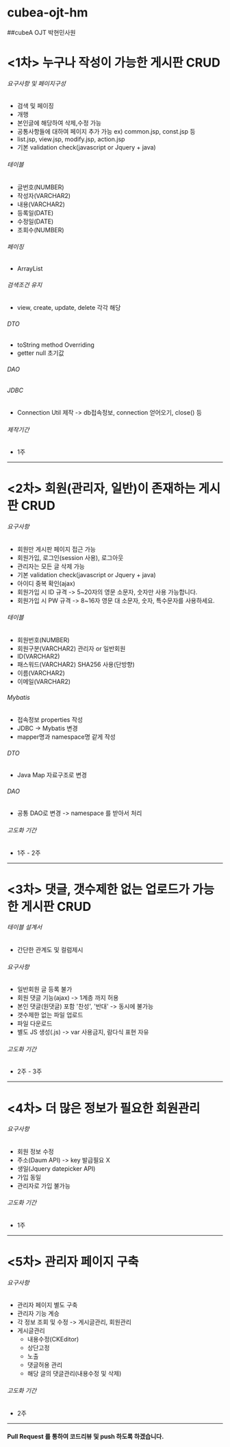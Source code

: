 # cubea-ojt-hm
##cubeA OJT 박현민사원

# <1차> 누구나 작성이 가능한 게시판 CRUD
###### 요구사항 및 페이지구성
  * 검색 및 페이징
  * 개행
  * 본인글에 해당하여 삭제,수정 가능
  * 공통사항들에 대하여 페이지 추가 가능 ex) common.jsp, const.jsp 등
  * list.jsp, view.jsp, modify.jsp, action.jsp
  * 기본 validation check(javascript or Jquery + java)
###### 테이블
  * 글번호(NUMBER)
  * 작성자(VARCHAR2)
  * 내용(VARCHAR2)
  * 등록일(DATE)
  * 수정일(DATE)
  * 조회수(NUMBER)
###### 페이징
  * ArrayList<Integer>
###### 검색조건 유지
  * view, create, update, delete 각각 해당
###### DTO
  * toString method Overriding
  * getter null 초기값
###### DAO
###### JDBC
  * Connection Util 제작 -> db접속정보, connection 얻어오기, close() 등
###### 제작기간
  * 1주

---------------------------------------------------------------------------------------------------------------------------------------------------


# <2차> 회원(관리자, 일반)이 존재하는 게시판 CRUD
###### 요구사항
  * 회원만 게시판 페이지 접근 가능
  * 회원가입, 로그인(session 사용), 로그아웃
  * 관리자는 모든 글 삭제 가능
  * 기본 validation check(javascript or Jquery + java)
  * 아이디 중복 확인(ajax)
  * 회원가입 시 ID 규격 -> 5~20자의 영문 소문자, 숫자만 사용 가능합니다.
  * 회원가입 시 PW 규격 ->  8~16자 영문 대 소문자, 숫자, 특수문자를 사용하세요.
###### 테이블
  * 회원번호(NUMBER)
  * 회원구분(VARCHAR2) 관리자 or 일반회원
  * ID(VARCHAR2)
  * 패스워드(VARCHAR2) SHA256 사용(단방향)
  * 이름(VARCHAR2)
  * 이메일(VARCHAR2)
###### Mybatis
  * 접속정보 properties 작성
  * JDBC -> Mybatis 변경
  * mapper명과 namespace명 같게 작성
###### DTO
  * Java Map 자료구조로 변경
###### DAO
  * 공통 DAO로 변경 -> namespace 를 받아서 처리
###### 고도화 기간
  * 1주 - 2주

---------------------------------------------------------------------------------------------------------------------------------------------------


# <3차> 댓글, 갯수제한 없는 업로드가 가능한 게시판 CRUD
###### 테이블 설계서
  * 간단한 관계도 및 컬럼제시
###### 요구사항
  * 일반회원 글 등록 불가
  * 회원 댓글 기능(ajax) -> 1계층 까지 허용
  * 본인 댓글(원댓글) 포함 '찬성', '반대' -> 동시에 불가능
  * 갯수제한 없는 파일 업로드
  * 파일 다운로드
  * 별도 JS 생성(.js) -> var 사용금지, 람다식 표현 자유
###### 고도화 기간
  * 2주 - 3주

---------------------------------------------------------------------------------------------------------------------------------------------------


# <4차> 더 많은 정보가 필요한 회원관리
###### 요구사항
  * 회원 정보 수정
  * 주소(Daum API) -> key 발급필요 X
  * 생일(Jquery datepicker API)
  * 가입 동일
  * 관리자로 가입 불가능
###### 고도화 기간
  * 1주


---------------------------------------------------------------------------------------------------------------------------------------------------


# <5차> 관리자 페이지 구축
###### 요구사항
  * 관리자 페이지 별도 구축
  * 관리자 기능 계승
  * 각 정보 조회 및 수정 -> 게시글관리, 회원관리
  * 게시글관리
    * 내용수정(CKEditor)
    * 상단고정
    * 노출
    * 댓글허용 관리
    * 해당 글의 댓글관리(내용수정 및 삭제)
###### 고도화 기간
  * 2주


---------------------------------------------------------------------------------------------------------------------------------------------------


#### Pull Request 를 통하여 코드리뷰 및 push 하도록 하겠습니다.
